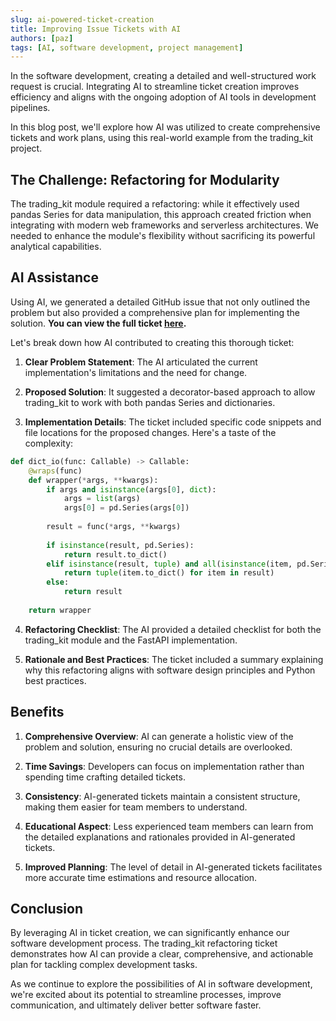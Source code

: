 ```yaml
---
slug: ai-powered-ticket-creation
title: Improving Issue Tickets with AI
authors: [paz]
tags: [AI, software development, project management]
---
```


In the software development, creating a detailed and well-structured work request is crucial. Integrating AI to streamline ticket creation improves efficiency and aligns with the ongoing adoption of AI tools in development pipelines.

<!-- truncate -->

In this blog post, we'll explore how AI was utilized to create comprehensive tickets and work plans, using this real-world example from the trading_kit project.

## The Challenge: Refactoring for Modularity

The trading_kit module required a refactoring: while it effectively used pandas Series for data manipulation, this approach created friction when integrating with modern web frameworks and serverless architectures. We needed to enhance the module's flexibility without sacrificing its powerful analytical capabilities.

## AI Assistance

Using AI, we generated a detailed GitHub issue that not only outlined the problem but also provided a comprehensive plan for implementing the solution. **You can view the full ticket [here](https://github.com/mpazaryna/trading_kit/issues/1).**

Let's break down how AI contributed to creating this thorough ticket:

1. **Clear Problem Statement**: The AI articulated the current implementation's limitations and the need for change.

2. **Proposed Solution**: It suggested a decorator-based approach to allow trading_kit to work with both pandas Series and dictionaries.

3. **Implementation Details**: The ticket included specific code snippets and file locations for the proposed changes. Here's a taste of the complexity:

```python
def dict_io(func: Callable) -> Callable:
    @wraps(func)
    def wrapper(*args, **kwargs):
        if args and isinstance(args[0], dict):
            args = list(args)
            args[0] = pd.Series(args[0])
        
        result = func(*args, **kwargs)
        
        if isinstance(result, pd.Series):
            return result.to_dict()
        elif isinstance(result, tuple) and all(isinstance(item, pd.Series) for item in result):
            return tuple(item.to_dict() for item in result)
        else:
            return result
    
    return wrapper
```

4. **Refactoring Checklist**: The AI provided a detailed checklist for both the trading_kit module and the FastAPI implementation.

5. **Rationale and Best Practices**: The ticket included a summary explaining why this refactoring aligns with software design principles and Python best practices.

## Benefits

1. **Comprehensive Overview**: AI can generate a holistic view of the problem and solution, ensuring no crucial details are overlooked.

2. **Time Savings**: Developers can focus on implementation rather than spending time crafting detailed tickets.

3. **Consistency**: AI-generated tickets maintain a consistent structure, making them easier for team members to understand.

4. **Educational Aspect**: Less experienced team members can learn from the detailed explanations and rationales provided in AI-generated tickets.

5. **Improved Planning**: The level of detail in AI-generated tickets facilitates more accurate time estimations and resource allocation.

## Conclusion

By leveraging AI in ticket creation, we can significantly enhance our software development process. The trading_kit refactoring ticket demonstrates how AI can provide a clear, comprehensive, and actionable plan for tackling complex development tasks.

As we continue to explore the possibilities of AI in software development, we're excited about its potential to streamline processes, improve communication, and ultimately deliver better software faster.
